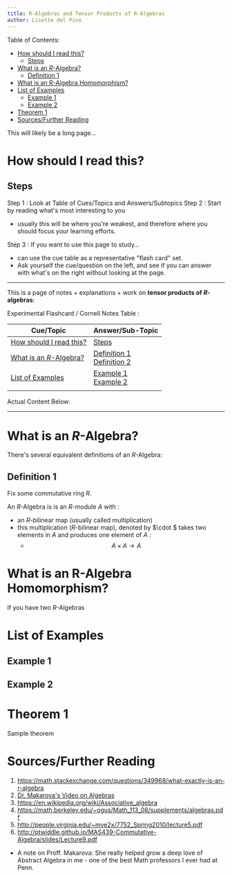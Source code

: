 ```yaml
---
title: R-Algebras and Tensor Products of R-Algebras
author: Lisette del Pino
---
```


<script type="text/javascript" async
  src="https://cdn.mathjax.org/mathjax/latest/MathJax.js?config=TeX-MML-AM_CHTML">
</script>


Table of Contents:

- [How should I read this?](#how-should-i-read-this)
  - [Steps](#steps)
- [What is an $R$-Algebra?](#what-is-an-r-algebra)
  - [Definition 1](#definition-1)
- [What is an R-Algebra Homomorphism?](#what-is-an-r-algebra-homomorphism)
- [List of Examples](#list-of-examples)
  - [Example 1](#example-1)
  - [Example 2](#example-2)
- [Theorem 1](#theorem-1)
- [Sources/Further Reading](#sourcesfurther-reading)

This will likely be a long page... 

# How should I read this?

## Steps
Step 1 : Look at Table of Cues/Topics and Answers/Subtopics
Step 2 : Start by reading what's most interesting to you 
  - usually this will be where you're weakest, and therefore where you should focus your learning efforts. 

Step 3 : If you want to use this page to study...
  - can use the cue table as a representative "flash card" set.
  - Ask yourself the cue/question on the left, and see if you can answer with what's on the right without looking at the page. 

---

This is a page of notes + explanations + work on **tensor products of $R$-algebras**:


Experimental Flashcard / Cornell Notes Table :

| Cue/Topic                                          | Answer/Sub-Topic                                                 |
| -------------------------------------------------- | ---------------------------------------------------------------- |
| [How should I read this?](#how-should-i-read-this) | [Steps](#steps)                                                  |
| [What is an $R$-Algebra?](#what-is-an-r-algebra)   | [Definition 1](#definition-1) <br> [Definition 2](#definition-2) |
| [List of Examples](#list-of-examples)              | [Example 1](#example-1) <br> [Example 2](#example-2)             |
|                                                    |                                                                  |




Actual Content Below: 

---


# What is an $R$-Algebra?

There's several equivalent definitions of an $R$-Algebra:

## Definition 1

Fix some commutative ring $R$. 

An $R$-Algebra is is an $R$-module $A$ with : 
- an $R$-bilinear map (usually called multiplication)
- this multiplication ($R$-bilinear map), denoted by $\cdot $ takes two elements in $A$ and produces one element of $A$ :
  - $$A \times A \to A$$

# What is an R-Algebra Homomorphism?

If you have two $R$-Algebras

# List of Examples 

## Example 1

## Example 2


# Theorem 1 
Sample theorem 


# Sources/Further Reading

1. https://math.stackexchange.com/questions/349968/what-exactly-is-an-r-algebra
2. [Dr. Makarova's Video on Algebras](https://www.youtube.com/watch?v=vthp19uc0h4)
3. https://en.wikipedia.org/wiki/Associative_algebra
4. https://math.berkeley.edu/~ogus/Math_113_08/supplements/algebras.pdf
5. http://people.virginia.edu/~mve2x/7752_Spring2010/lecture5.pdf
6. http://ptwiddle.github.io/MAS439-Commutative-Algebra/slides/Lecture9.pdf
- A note on Proff. Makarova: She really helped grow a deep love of Abstract Algebra in me - one of the best Math professors I ever had at Penn.



